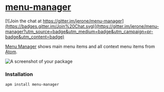 # [menu-manager](https://github.com/jerone/menu-manager)

[![Join the chat at https://gitter.im/jerone/menu-manager](https://badges.gitter.im/Join%20Chat.svg)](https://gitter.im/jerone/menu-manager?utm_source=badge&utm_medium=badge&utm_campaign=pr-badge&utm_content=badge)

[Menu Manager](https://atom.io/packages/menu-manager) shows main menu items and all context menu items from [Atom](https://atom.io).

![A screenshot of your package](https://raw.githubusercontent.com/jerone/menu-manager/master/screenshot.gif)

### Installation

```
apm install menu-manager
```
